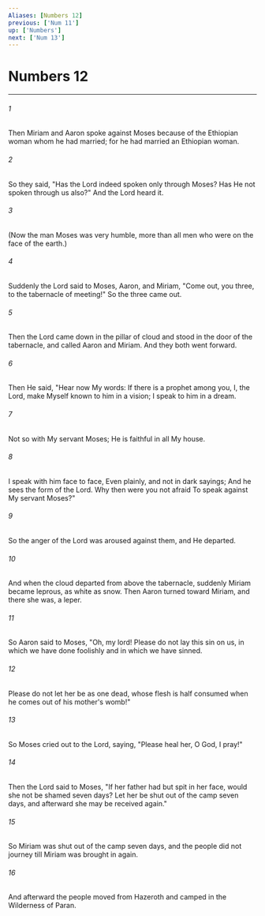 ```yaml
---
Aliases: [Numbers 12]
previous: ['Num 11']
up: ['Numbers']
next: ['Num 13']
---
```

# Numbers 12

***


###### 1 
Then Miriam and Aaron spoke against Moses because of the Ethiopian woman whom he had married; for he had married an Ethiopian woman. 

###### 2 
So they said, "Has the Lord indeed spoken only through Moses? Has He not spoken through us also?" And the Lord heard it. 

###### 3 
(Now the man Moses was very humble, more than all men who were on the face of the earth.) 

###### 4 
Suddenly the Lord said to Moses, Aaron, and Miriam, "Come out, you three, to the tabernacle of meeting!" So the three came out. 

###### 5 
Then the Lord came down in the pillar of cloud and stood in the door of the tabernacle, and called Aaron and Miriam. And they both went forward. 

###### 6 
Then He said, "Hear now My words: If there is a prophet among you, I, the Lord, make Myself known to him in a vision; I speak to him in a dream. 

###### 7 
Not so with My servant Moses; He is faithful in all My house. 

###### 8 
I speak with him face to face, Even plainly, and not in dark sayings; And he sees the form of the Lord. Why then were you not afraid To speak against My servant Moses?" 

###### 9 
So the anger of the Lord was aroused against them, and He departed. 

###### 10 
And when the cloud departed from above the tabernacle, suddenly Miriam became leprous, as white as snow. Then Aaron turned toward Miriam, and there she was, a leper. 

###### 11 
So Aaron said to Moses, "Oh, my lord! Please do not lay this sin on us, in which we have done foolishly and in which we have sinned. 

###### 12 
Please do not let her be as one dead, whose flesh is half consumed when he comes out of his mother's womb!" 

###### 13 
So Moses cried out to the Lord, saying, "Please heal her, O God, I pray!" 

###### 14 
Then the Lord said to Moses, "If her father had but spit in her face, would she not be shamed seven days? Let her be shut out of the camp seven days, and afterward she may be received again." 

###### 15 
So Miriam was shut out of the camp seven days, and the people did not journey till Miriam was brought in again. 

###### 16 
And afterward the people moved from Hazeroth and camped in the Wilderness of Paran.
